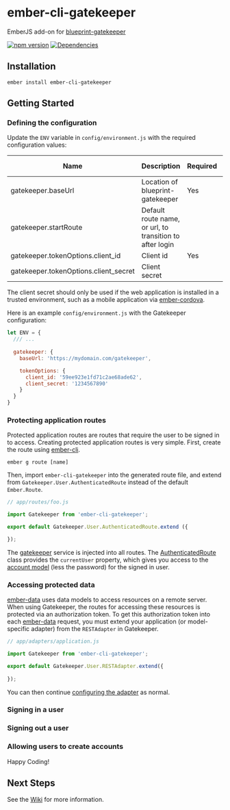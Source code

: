 ember-cli-gatekeeper
====================

EmberJS add-on for [blueprint-gatekeeper](https://github.com/onehilltech/blueprint-gatekeeper)

[![npm version](https://img.shields.io/npm/v/ember-cli-gatekeeper.svg?maxAge=2592000)](https://www.npmjs.com/package/ember-cli-gatekeeper)
[![Dependencies](https://david-dm.org/onehilltech/ember-cli-gatekeeper.svg)](https://david-dm.org/onehilltech/ember-cli-gatekeeper)

Installation
--------------

    ember install ember-cli-gatekeeper
    
Getting Started
----------------

### Defining the configuration

Update the `ENV` variable in `config/environment.js` with the required
configuration values:

| Name  | Description | Required | Default Value |
|-------|-------------|----------|---------------|
| gatekeeper.baseUrl | Location of blueprint-gatekeeper | Yes | |
| gatekeeper.startRoute | Default route name, or url, to transition to after login | | sign-in |      
| gatekeeper.tokenOptions.client_id | Client id | Yes | |
| gatekeeper.tokenOptions.client_secret | Client secret | | |

The client secret should only be used if the web application is installed in
a trusted environment, such as a mobile application via [ember-cordova](http://embercordova.com/).

Here is an example `config/environment.js` with the Gatekeeper configuration:

```javascript 1.6
let ENV = {
  /// ...
  
  gatekeeper: {
    baseUrl: 'https://mydomain.com/gatekeeper',

    tokenOptions: {      
      client_id: '59ee923e1fd71c2ae68ade62',
      client_secret: '1234567890'
    }
  }
}
```

### Protecting application routes

Protected application routes are routes that require the user to be signed in
to access. Creating protected application routes is very simple. First, create 
the route using [ember-cli](https://ember-cli.com/).

    ember g route [name]
    
Then, import `ember-cli-gatekeeper` into the generated route file, and extend from
`Gatekeeper.User.AuthenticatedRoute` instead of the default `Ember.Route`.

```javascript 1.6
// app/routes/foo.js

import Gatekeeper from 'ember-cli-gatekeeper';

export default Gatekeeper.User.AuthenticatedRoute.extend ({

});
```

The [gatekeeper](https://github.com/onehilltech/ember-cli-gatekeeper/blob/master/addon/services/gatekeeper.js) 
service is injected into all routes. The 
[AuthenticatedRoute](https://github.com/onehilltech/ember-cli-gatekeeper/blob/master/addon/-lib/user/authenticated-route.js) 
class provides the `currentUser` property, which gives you access to the 
[account model](https://github.com/onehilltech/ember-cli-gatekeeper/blob/master/addon/models/account.js)
(less the password) for the signed in user.

### Accessing protected data

[ember-data](https://github.com/emberjs/data) uses data models to access resources on 
a remote server. When using Gatekeeper, the routes for accessing these resources is
protected via an authorization token. To get this authorization token into each
[ember-data](https://github.com/emberjs/data) request, you must extend your application 
(or model-specific adapter) from the `RESTAdapter` in Gatekeeper.

```javascript 1.6
// app/adapters/application.js

import Gatekeeper from 'ember-cli-gatekeeper';

export default Gatekeeper.User.RESTAdapter.extend({
  
});
```

You can then continue [configuring the adapter](https://emberjs.com/api/ember-data/2.16/classes/DS.RESTAdapter) 
as normal.

### Signing in a user

### Signing out a user

### Allowing users to create accounts


Happy Coding!

Next Steps
-----------

See the [Wiki](https://github.com/onehilltech/ember-cli-gatekeeper/wiki) for 
more information.
